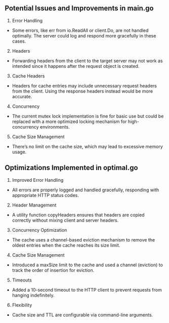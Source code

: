 ## Potential Issues and Improvements in main.go

1.  Error Handling

-   Some errors, like err from io.ReadAll or client.Do, are not handled optimally. The server could log and respond more gracefully in these cases.

2.  Headers

-   Forwarding headers from the client to the target server may not work as intended since it happens after the request object is created.

3.  Cache Headers

-   Headers for cache entries may include unnecessary request headers from the client. Using the response headers instead would be more accurate.

4.  Concurrency

-   The current mutex lock implementation is fine for basic use but could be replaced with a more optimized locking mechanism for high-concurrency environments.

5.  Cache Size Management

-   There’s no limit on the cache size, which may lead to excessive memory usage.

##  Optimizations Implemented in optimal.go
1.  Improved Error Handling

-   All errors are properly logged and handled gracefully, responding with appropriate HTTP status codes.

2.  Header Management

-   A utility function copyHeaders ensures that headers are copied correctly without mixing client and server headers.

3.  Concurrency Optimization

-   The cache uses a channel-based eviction mechanism to remove the oldest entries when the cache reaches its size limit.

4.  Cache Size Management

-   Introduced a maxSize limit to the cache and used a channel (eviction) to track the order of insertion for eviction.

5.  Timeouts

-   Added a 10-second timeout to the HTTP client to prevent requests from hanging indefinitely.

6.  Flexibility

-   Cache size and TTL are configurable via command-line arguments.
